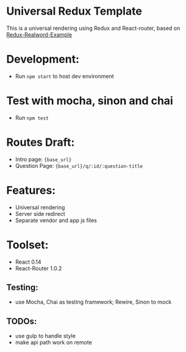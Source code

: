 # Universal Redux Template
This is a universal rendering using Redux and React-router, based on [Redux-Realword-Example](https://github.com/rackt/redux/tree/master/examples/real-world)

# Development:
- Run `npm start` to host dev environment

# Test with mocha, sinon and chai
- Run `npm test`


# Routes Draft:
- Intro page: `{base_url}`
- Question Page: `{base_url}/q/:id/:question-title`

# Features:
- Universal rendering
- Server side redirect
- Separate vendor and app js files

# Toolset:
- React 0.14
- React-Router 1.0.2

## Testing:
- use Mocha, Chai as testing framework; Rewire, Sinon to mock

## TODOs:
- use gulp to handle style
- make api path work on remote
